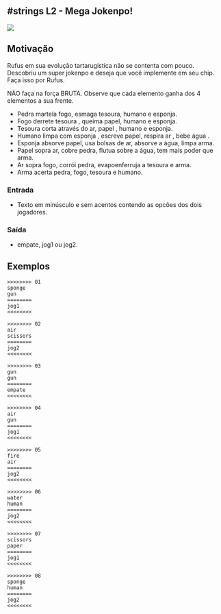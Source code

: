 ## #strings L2 - Mega Jokenpo!


![](https://raw.githubusercontent.com/qxcodefup/arcade/master/base/089/__capa.jpg)

## Motivação

Rufus em sua evolução tartarugistica não se contenta com pouco. Descobriu um super jokenpo e deseja que você implemente em seu chip. Faça isso por Rufus.

NÃO faça na força BRUTA. Observe que cada elemento ganha dos 4 elementos a sua frente.

- Pedra martela fogo, esmaga tesoura, humano e esponja.  
- Fogo derrete tesoura , queima papel, humano e esponja.  
- Tesoura corta através do ar, papel , humano e esponja.  
- Humano limpa com esponja , escreve papel, respira ar , bebe água .  
- Esponja absorve papel, usa bolsas de ar, absorve a água, limpa arma.  
- Papel sopra ar, cobre pedra, flutua sobre a água, tem mais poder que arma.  
- Ar sopra fogo, corrói pedra, evapoenferruja a tesoura e arma.  
- Arma acerta pedra, fogo, tesoura e humano.

### Entrada

- Texto em minúsculo e sem acentos contendo as opcões dos dois jogadores.  

### Saída

- empate, jog1 ou jog2.

## Exemplos

```
>>>>>>>> 01
sponge
gun
========
jog1
<<<<<<<<

>>>>>>>> 02
air
scissors
========
jog2
<<<<<<<<

>>>>>>>> 03
gun
gun
========
empate
<<<<<<<<

>>>>>>>> 04
air
gun
========
jog1
<<<<<<<<

>>>>>>>> 05
fire
air
========
jog2
<<<<<<<<

>>>>>>>> 06
water
human
========
jog2
<<<<<<<<

>>>>>>>> 07
scissors
paper
========
jog1
<<<<<<<<

>>>>>>>> 08
sponge
human
========
jog2
<<<<<<<<
```


